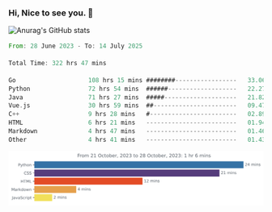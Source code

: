 ### Hi, Nice to see you. 👋

<!--
**EtherFin/EtherFin** is a ✨ _special_ ✨ repository because its `README.md` (this file) appears on your GitHub profile.

Here are some ideas to get you started:

- 🔭 I’m currently working on ...
- 🌱 I’m currently learning ...
- 👯 I’m looking to collaborate on ...
- 🤔 I’m looking for help with ...
- 💬 Ask me about ...
- 📫 How to reach me: ...
- 😄 Pronouns: ...
- ⚡ Fun fact: ...
-->


![Anurag's GitHub stats](https://github-readme-stats.vercel.app/api?username=EtherFin&bg_color=30,e96443,e97f43,e99943,e9b443,e9ce43,e9e843,d3e943,bee943,a9e943,94e943&title_color=fff&text_color=000&show_icons=true&icon_color=000)


<!--START_SECTION:waka-->

```rust
From: 28 June 2023 - To: 14 July 2025

Total Time: 322 hrs 47 mins

Go                    108 hrs 15 mins ########-----------------   33.06 %
Python                72 hrs 54 mins  ######-------------------   22.27 %
Java                  71 hrs 27 mins  #####--------------------   21.82 %
Vue.js                30 hrs 59 mins  ##-----------------------   09.47 %
C++                   9 hrs 28 mins   #------------------------   02.89 %
HTML                  6 hrs 21 mins   -------------------------   01.94 %
Markdown              4 hrs 47 mins   -------------------------   01.46 %
Other                 4 hrs 41 mins   -------------------------   01.43 %
```

<!--END_SECTION:waka-->

<img
  src="https://github.com/EtherFin/EtherFin/blob/master/images/stat.svg"
  alt="Work Dashboard"
/>

